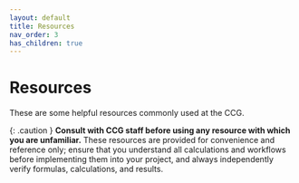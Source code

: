 ```yaml
---
layout: default
title: Resources
nav_order: 3
has_children: true
---
```

# Resources

These are some helpful resources commonly used at the CCG.

{: .caution }
**Consult with CCG staff before using any resource with which you are unfamiliar.** These resources are provided for convenience and reference only; ensure that you understand all calculations and workflows before implementing them into your project, and always independently verify formulas, calculations, and results.
